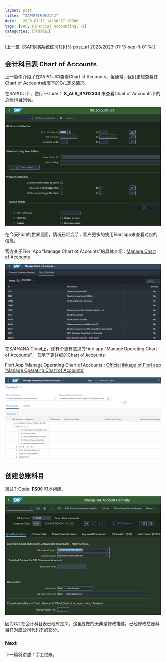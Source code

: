 ```yaml
---
layout: post
title:  "SAP财务系统练习2"
date:   2023-01-17 14:30:17 +0800
tags: [SAP, Financial Accounting, FI]
categories: [读书笔记]
---
```


[上一篇《SAP财务系统练习1》]({% post_url 2023/2023-01-16-sap-fi-01 %})

## 会计科目表 Chart of Accounts

上一篇中介绍了在SAPGUI中查看Chart of Accounts，但通常，我们更想查看在Chart of Accounts维度下的G/L定义情况。

在SAPGUI下，使用T-Code： **S_ALR_87012333** 来查看Chart of Accounts下的总账科目列表。

![SAPGUI 'G/L accounts'](/assets/uploads/2023/01/gl-list.png)


在今天Fiori的世界里面，情况已经变了，客户更多的使用Fiori app来查看对应的信息。


官方关于Fiori App “Manage Chart of Accounts”的具体介绍：[Manage Chart of Accounts](https://fioriappslibrary.hana.ondemand.com/sap/fix/externalViewer/#/detail/Apps('F0763A')/S24OP)


![Fiori 'Manage chart of accounts'](/assets/uploads/2023/01/manage-coa-fiori.png)

在S/4HANA Cloud上，还有个更有意思的Fiori app “Manage Operating Chart of Accounts”， 显示了更详细的Chart of Accounts。

Fiori App 'Manage Operating Chart of Accounts': [Official linkage of Fiori app 'Manage Operating Chart of Accounts'](https://fioriappslibrary.hana.ondemand.com/sap/fix/externalViewer/#/detail/Apps('F0763B')/S29)


![Fiori 'Manage Operating Chart of Accounts'](/assets/uploads/2023/01/manage-operating-coa-fiori.png)


## 创建总账科目

通过T-Code: **FS00** 可以创建。

![SAPGUI 'Display G/L account'](/assets/uploads/2023/01/fs00.png)

因为G/L在会计科目表已经有定义，这里要做的无非是修改描述，已经修改总账科目在对应公司代码下的部分。

### Next

下一篇将讲述：手工过账。


